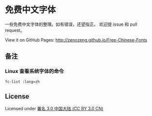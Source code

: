 # 免费中文字体

一些免费中文字体的整理。如有错误，还望指正。
欢迎提 issue 和 pull request。

View it on GitHub Pages: http://zenozeng.github.io/Free-Chinese-Fonts

## 备注

### Linux 查看系统字体的命令

```
fc-list :lang=zh
```

## License

Licensed under [署名 3.0 中国大陆 (CC BY 3.0 CN)](http://creativecommons.org/licenses/by/3.0/cn/)
